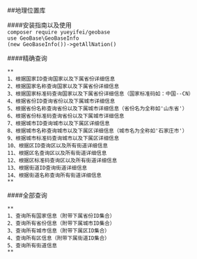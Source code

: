 ##地理位置库

   ####安装指南以及使用 <br>
   ``composer require yueyifei/geobase``<br>
   ``use GeoBase\GeoBaseInfo``<br>
   ``(new GeoBaseInfo())->getAllNation()``<br>

   

   ####精确查询

    **
    1、根据国家ID查询国家以及下属省份详细信息
    2、根据国家名称查询国家以及下属省份详细信息
    3、根据国家标准码查询国家以及下属省份详细信息（国家标准码如：中国--CN）
    4、根据省份ID查询省份以及下属城市详细信息
    5、根据省份名称查询省份以及下属城市详细信息（省份名为全称如'山东省'）
    6、根据省份标准码查询省份以及下属城市详细信息
    7、根据城市ID查询城市以及下属区详细信息
    8、根据城市名称查询城市以及下属区详细信息（城市名为全称如'石家庄市'）
    9、根据城市标准码查询城市以及下属区详细信息
    10、根据区ID查询区以及所有街道详细信息
    11、根据区名查询区以及所有街道详细信息
    12、根据区标准码查询区以及所有街道详细信息
    13、根据街道ID查询街道详细信息
    14、根据街道名称查询所有街道详细信息
    **


   ####全部查询

    **
    1、查询所有国家信息（附带下属省份ID集合）
    2、查询所有省份信息（附带下属城市ID集合）
    3、查询所有城市信息（附带下属区ID集合）
    4、查询所有区信息（附带下属街道ID集合）
    5、查询所有街道信息
    **


​       
​       

